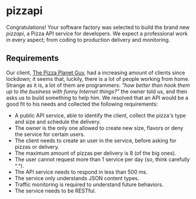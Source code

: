 # pizzapi

Congratulations! Your software factory was selected to build the brand new
_pizzapi_, a Pizza API service for developers. We expect a professional work in
every aspect; from coding to production delivery and monitoring.

## Requirements

Our client, [The Pizza Planet Guy][1], had a increasing amount of clients since
lockdown; it seems that, luckily, there is a lot of people working from home.
Strange as it is, a lot of them are programmers: _"how better than hook them up
to the business with funny Internet things?"_ the owner told us, and then asks
us to build something to help him. We resolved that an API would be a good fit
to his needs and collected the following requirements:

* A public API service, able to identify the client, collect the pizza's type
  and size and schedule the delivery.
* The owner is the only one allowed to create new size, flavors or deny the
  service for certain users.
* The client needs to create an user in the service, before asking for pizzas
  or delivery.
* The maximum amount of pizzas per delivery is 8 (of the big ones).
* The user cannot request more than 1 service per day (so, think carefully
  ^.^).
* The API service needs to respond in less than 500 ms.
* The service only understands JSON content types.
* Traffic monitoring is required to understand future behaviors.
* The service needs to be RESTful.

[1]: https://www.youtube.com/watch?v=2hFHGJOaYuc
